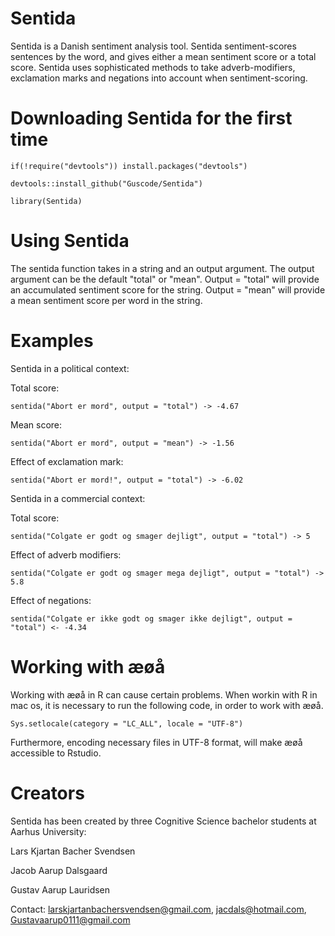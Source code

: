 # Sentida
Sentida is a Danish sentiment analysis tool. Sentida sentiment-scores sentences by the word, and gives either a mean sentiment score or a total score. Sentida uses sophisticated methods to take adverb-modifiers, exclamation marks and negations into account when sentiment-scoring. 

# Downloading Sentida for the first time

```
if(!require("devtools")) install.packages("devtools")

devtools::install_github("Guscode/Sentida")

library(Sentida) 
```

# Using Sentida

The sentida function takes in a string and an output argument. The output argument can be the default "total" or "mean".
Output = "total" will provide an accumulated sentiment score for the string.
Output = "mean" will provide a mean sentiment score per word in the string.

# Examples

Sentida in a political context:

Total score:

```sentida("Abort er mord", output = "total") -> -4.67```

Mean score:

```sentida("Abort er mord", output = "mean") -> -1.56```

Effect of exclamation mark:

```sentida("Abort er mord!", output = "total") -> -6.02```



Sentida in a commercial context:

Total score:

```sentida("Colgate er godt og smager dejligt", output = "total") -> 5```

Effect of adverb modifiers:

```sentida("Colgate er godt og smager mega dejligt", output = "total") -> 5.8```

Effect of negations:

```sentida("Colgate er ikke godt og smager ikke dejligt", output = "total") <- -4.34```



# Working with æøå

Working with æøå in R can cause certain problems.
When workin with R in mac os, it is necessary to run the following code, in order to work with æøå.


```Sys.setlocale(category = "LC_ALL", locale = "UTF-8") ```


Furthermore, encoding necessary files in UTF-8 format, will make æøå accessible to Rstudio.

# Creators
Sentida has been created by three Cognitive Science bachelor students at Aarhus University:

Lars Kjartan Bacher Svendsen

Jacob Aarup Dalsgaard

Gustav Aarup Lauridsen

Contact: larskjartanbachersvendsen@gmail.com, jacdals@hotmail.com, Gustavaarup0111@gmail.com

